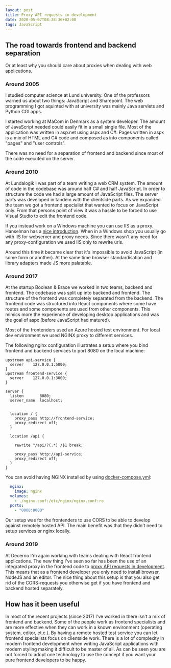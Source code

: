 ```yaml
---
layout: post
title: Proxy API requests in development
date: 2020-05-07T08:38:36+02:00
tags: JavaScript
---
```


## The road towards frontend and backend separation

Or at least why you should care about proxies when dealing with web applications.

### Around 2005

I studied computer science at Lund university. One of the professors warned us about two things: JavaScript and Sharepoint. The web programming I got aquinted with at university was mainly Java servlets and Python CGI apps.

I started working at MaCom in Denmark as a system developer. The amount of JavaScript needed could easily fit in a small single file. Most of the application was written in asp.net using aspx and C#. Pages written in aspx is a mix of HTML and C# code and composed as into components called "pages" and "user controls".

There was no need for a separation of frontend and backend since most of the code executed on the server.

### Around 2010

At Lundalogik I was part of a team writing a web CRM system. The amount of code in the codebase was around half C# and half JavaScript. In order to structure the code we had a large amount of JavaScript files. The server parts was developed in tandem with the clientside parts. As we expanded the team we got a frontend specialist that wanted to focus on JavaScript only. From that persons point of view it was a hassle to be forced to use Visual Studio to edit the frontend code.

If you instead work on a Windows machine you can use IIS as a proxy. Hanselman has a [nice introduction](https://www.hanselman.com/blog/ASPNETMVCAndTheNewIIS7RewriteModule.aspx). When in a Windows shop you usually go with IIS for webserver and proxy needs. Since there wasn't any need for any proxy-configuration we used IIS only to rewrite urls.

Around this time it became clear that it's impossible to avoid JavaScript (in some form or another). At the same time browser standardisation and library adapters made JS more palatable.

### Around 2017

At the startup Boolean & Brace we worked in two teams, backend and frontend. The codebase was split up into backend and frontend. The structure of the frontend was completely separated from the backend. The frontend code was structured into React components where some have routes and some components are used from other components. This mimics more the experience of developing desktop applications and was the goal of aspx (before JavaScript had matured).

Most of the frontenders used an Azure hosted test environment. For local dev environment we used NGINX proxy to different services.

The following nginx configuration illustrates a setup where you bind frontend and backend services to port 8080 on the local machine:

```config
upstream api-service {
  server	127.0.0.1:5000;
}
upstream frontend-service {
  server	127.0.0.1:3000;
}

server {
  listen       8080;
  server_name  localhost;


  location / {
    proxy_pass http://frontend-service;
    proxy_redirect off;
  }

  location /api {

    rewrite ^/api/?(.*) /$1 break;

    proxy_pass http://api-service;
    proxy_redirect off;
  }
}
```

You can avoid having NGINX installed by using [docker-compose.yml](https://docs.docker.com/compose/compose-file/):

```yaml
  nginx:
    image: nginx
  volumes:
    - ./nginx.conf:/etc/nginx/nginx.conf:ro
  ports:
    - "8080:8080"
```

Our setup was for the frontenders to use CORS to be able to develop against remotely hosted API. The main benefit was that they didn't need to setup services or nginx locally.

### Around 2019

At Decerno I'm again working with teams dealing with React frontend applications. The new thing I've seen so far has been the use of an integrated proxy in the frontend code to [proxy API requests in development](https://create-react-app.dev/docs/proxying-api-requests-in-development/). This means that as a frontend developer you only need to install browser, NodeJS and an editor. The nice thing about this setup is that you also get rid of the CORS-requests you otherwise get if you have frontend and backend hosted separately.

## How has it been useful

In most of the recent projects (since 2017) I've worked in there isn't a mix of frontend and backend. Some of the people work as frontend specialists and are more effective when they can work in a known environment (operating system, editor, et.c.). By having a remote hosted test service you can let frontend specialists focus on clientside work. There is a lot of complexity in modern frontend development when writing JavaScript applications with modern styling making it difficult to be master of all. As can be seen you are not forced to adopt one technology to use the concept if you want your pure frontend developers to be happy.
